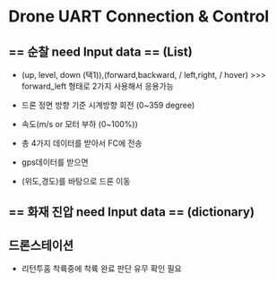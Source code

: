 # Drone UART Connection & Control 
## == 순찰 need Input data == (List)
- (up, level, down (택1)),(forward,backward, / left,right, / hover) >>> forward_left 형태로 2가지 사용해서 응용가능
- 드론 정면 방향 기준 시계방향 회전 (0~359 degree)
- 속도(m/s or 모터 부하 (0~100%))
- 총 4가지 데이터를 받아서 FC에 전송

- gps데이터를 받으면
- (위도,경도)를 바탕으로 드론 이동

## == 화재 진압 need Input data == (dictionary)


## 드론스테이션 
- 리턴투홈 착륙중에 착륙 완료 판단 유무 확인 필요
